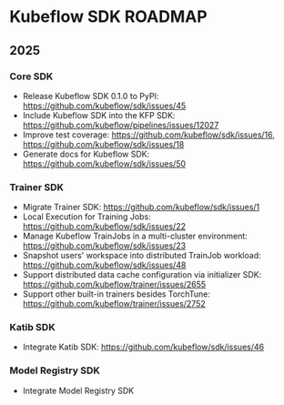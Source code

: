 # Kubeflow SDK ROADMAP

## 2025

### Core SDK
- Release Kubeflow SDK 0.1.0 to PyPI: https://github.com/kubeflow/sdk/issues/45
- Include Kubeflow SDK into the KFP SDK: https://github.com/kubeflow/pipelines/issues/12027
- Improve test coverage: https://github.com/kubeflow/sdk/issues/16, https://github.com/kubeflow/sdk/issues/18
- Generate docs for Kubeflow SDK: https://github.com/kubeflow/sdk/issues/50

### Trainer SDK
- Migrate Trainer SDK: https://github.com/kubeflow/sdk/issues/1
- Local Execution for Training Jobs: https://github.com/kubeflow/sdk/issues/22
- Manage Kubeflow TrainJobs in a multi-cluster environment: https://github.com/kubeflow/sdk/issues/23
- Snapshot users' workspace into distributed TrainJob workload: https://github.com/kubeflow/sdk/issues/48
- Support distributed data cache configuration via initializer SDK: https://github.com/kubeflow/trainer/issues/2655
- Support other built-in trainers besides TorchTune: https://github.com/kubeflow/trainer/issues/2752

### Katib SDK
- Integrate Katib SDK: https://github.com/kubeflow/sdk/issues/46

### Model Registry SDK
- Integrate Model Registry SDK
